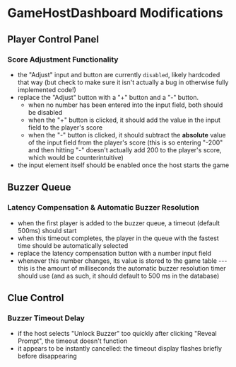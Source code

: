 # GameHostDashboard Modifications

## Player Control Panel
### Score Adjustment Functionality
- the "Adjust" input and button are currently `disabled`, likely hardcoded that way (but check to make sure it isn't actually a bug in otherwise fully implemented code!)
- replace the "Adjust" button with a "+" button and a "-" button.
	- when no number has been entered into the input field, both should be disabled
	- when the "+" button is clicked, it should add the value in the input field to the player's score
	- when the "-" button is clicked, it should subtract the **absolute** value of the input field from the player's score (this is so entering "-200" and then hitting "-" doesn't actually add 200 to the player's score, which would be counterintuitive)
- the input element itself should be enabled once the host starts the game

## Buzzer Queue
### Latency Compensation & Automatic Buzzer Resolution
- when the first player is added to the buzzer queue, a timeout (default 500ms) should start
- when this timeout completes, the player in the queue with the fastest time should be automatically selected
- replace the latency compensation button with a number input field
- whenever this number changes, its value is stored to the game table --- this is the amount of milliseconds the automatic buzzer resolution timer should use (and as such, it should default to 500 ms in the database)

## Clue Control
### Buzzer Timeout Delay
- if the host selects "Unlock Buzzer" too quickly after clicking "Reveal Prompt", the timeout doesn't function
- it appears to be instantly cancelled: the timeout display flashes briefly before disappearing
